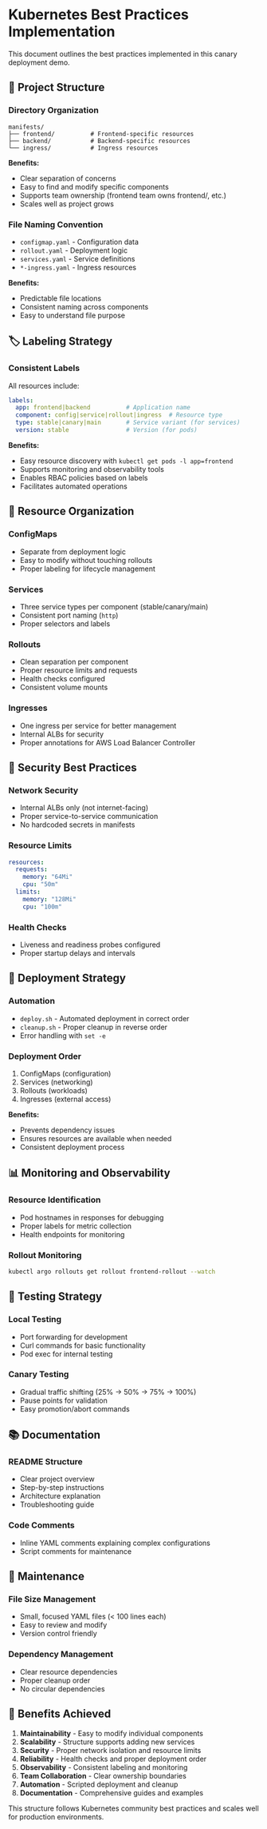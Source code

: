 # Kubernetes Best Practices Implementation

This document outlines the best practices implemented in this canary deployment demo.

## 📁 Project Structure

### Directory Organization
```
manifests/
├── frontend/          # Frontend-specific resources
├── backend/           # Backend-specific resources  
└── ingress/           # Ingress resources
```

**Benefits:**
- Clear separation of concerns
- Easy to find and modify specific components
- Supports team ownership (frontend team owns frontend/, etc.)
- Scales well as project grows

### File Naming Convention
- `configmap.yaml` - Configuration data
- `rollout.yaml` - Deployment logic
- `services.yaml` - Service definitions
- `*-ingress.yaml` - Ingress resources

**Benefits:**
- Predictable file locations
- Consistent naming across components
- Easy to understand file purpose

## 🏷️ Labeling Strategy

### Consistent Labels
All resources include:
```yaml
labels:
  app: frontend|backend          # Application name
  component: config|service|rollout|ingress  # Resource type
  type: stable|canary|main       # Service variant (for services)
  version: stable                # Version (for pods)
```

**Benefits:**
- Easy resource discovery with `kubectl get pods -l app=frontend`
- Supports monitoring and observability tools
- Enables RBAC policies based on labels
- Facilitates automated operations

## 🔧 Resource Organization

### ConfigMaps
- Separate from deployment logic
- Easy to modify without touching rollouts
- Proper labeling for lifecycle management

### Services
- Three service types per component (stable/canary/main)
- Consistent port naming (`http`)
- Proper selectors and labels

### Rollouts
- Clean separation per component
- Proper resource limits and requests
- Health checks configured
- Consistent volume mounts

### Ingresses
- One ingress per service for better management
- Internal ALBs for security
- Proper annotations for AWS Load Balancer Controller

## 🔐 Security Best Practices

### Network Security
- Internal ALBs only (not internet-facing)
- Proper service-to-service communication
- No hardcoded secrets in manifests

### Resource Limits
```yaml
resources:
  requests:
    memory: "64Mi"
    cpu: "50m"
  limits:
    memory: "128Mi"
    cpu: "100m"
```

### Health Checks
- Liveness and readiness probes configured
- Proper startup delays and intervals

## 🚀 Deployment Strategy

### Automation
- `deploy.sh` - Automated deployment in correct order
- `cleanup.sh` - Proper cleanup in reverse order
- Error handling with `set -e`

### Deployment Order
1. ConfigMaps (configuration)
2. Services (networking)
3. Rollouts (workloads)
4. Ingresses (external access)

**Benefits:**
- Prevents dependency issues
- Ensures resources are available when needed
- Consistent deployment process

## 📊 Monitoring and Observability

### Resource Identification
- Pod hostnames in responses for debugging
- Proper labels for metric collection
- Health endpoints for monitoring

### Rollout Monitoring
```bash
kubectl argo rollouts get rollout frontend-rollout --watch
```

## 🧪 Testing Strategy

### Local Testing
- Port forwarding for development
- Curl commands for basic functionality
- Pod exec for internal testing

### Canary Testing
- Gradual traffic shifting (25% → 50% → 75% → 100%)
- Pause points for validation
- Easy promotion/abort commands

## 📚 Documentation

### README Structure
- Clear project overview
- Step-by-step instructions
- Architecture explanation
- Troubleshooting guide

### Code Comments
- Inline YAML comments explaining complex configurations
- Script comments for maintenance

## 🔄 Maintenance

### File Size Management
- Small, focused YAML files (< 100 lines each)
- Easy to review and modify
- Version control friendly

### Dependency Management
- Clear resource dependencies
- Proper cleanup order
- No circular dependencies

## 🎯 Benefits Achieved

1. **Maintainability** - Easy to modify individual components
2. **Scalability** - Structure supports adding new services
3. **Security** - Proper network isolation and resource limits
4. **Reliability** - Health checks and proper deployment order
5. **Observability** - Consistent labeling and monitoring
6. **Team Collaboration** - Clear ownership boundaries
7. **Automation** - Scripted deployment and cleanup
8. **Documentation** - Comprehensive guides and examples

This structure follows Kubernetes community best practices and scales well for production environments.
